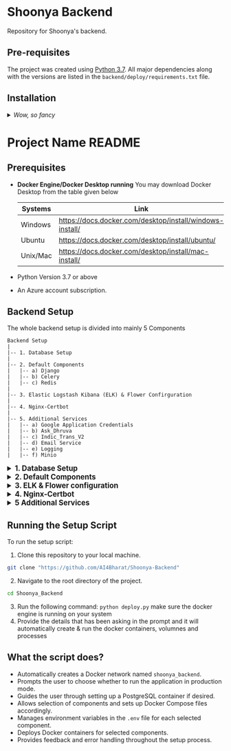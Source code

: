 # Shoonya Backend

Repository for Shoonya's backend.

## Pre-requisites

The project was created using [Python 3.7](https://www.python.org/downloads/). All major dependencies along with the versions are listed in the `backend/deploy/requirements.txt` file.

## Installation



<details>
  <summary><i>Wow, so fancy</i></summary>
  <b>WOW, SO BOLD</b>
</details>

# Project Name README

## Prerequisites
- **Docker Engine/Docker Desktop running** 
    You may download Docker Desktop from the table given below 
        
  | Systems| Link |
  | ---------- | ------ |
  | Windows | https://docs.docker.com/desktop/install/windows-install/ |
  | Ubuntu | https://docs.docker.com/desktop/install/ubuntu/ |
  | Unix/Mac | https://docs.docker.com/desktop/install/mac-install/|
- Python Version 3.7 or above 
- An Azure account subscription.

## Backend Setup 
The whole backend setup is divided into mainly 5 Components 
```
Backend Setup
|
|-- 1. Database Setup
|
|-- 2. Default Components
|   |-- a) Django
|   |-- b) Celery
|   |-- c) Redis
|
|-- 3. Elastic Logstash Kibana (ELK) & Flower Confirguration
|
|-- 4. Nginx-Certbot 
|
|-- 5. Additional Services
|   |-- a) Google Application Credentials
|   |-- b) Ask_Dhruva
|   |-- c) Indic_Trans_V2
|   |-- d) Email Service
|   |-- e) Logging
|   |-- f) Minio
```


<details> 
<summary style="font-size:larger; font-weight:bold"> 
  1. Database Setup
</summary>

To set up a PostgreSQL container:
- When prompted during the script execution, enter 'Y' to include PostgreSQL installation.
- Alternatively, manually provide the following database variables in the `.env` file:
  - `DB_NAME`
  - `DB_USER`
  - `DB_PASSWORD`
  - `DB_HOST`
</details>


<details> 
<summary style="font-size:larger; font-weight:bold"> 
  2. Default Components
</summary>

This section outlines the essential setup needed for the application to function properly. It encompasses Docker deployments for Django, Celery, and Redis, which form the core components of our application infrastructure.

#### a) Django
- **Description:** Django is a Python-based framework for web development, providing tools and features to build robust web applications quickly and efficiently.
- Configuration:
  - `SECRET_KEY`: Django secret key either enter manually or generate using the command 

  To create a new secret key, run the following commands (within the virtual environment):
  ```
  # Open a Python shell
  python backend/manage.py shell

  >> from django.core.management.utils import get_random_secret_key
  >> get_random_secret_key()
  ```

#### b) Celery
- **Description:** Celery is a system for asynchronous task processing based on distributed message passing, allowing computationally intensive operations to run in the background without impacting the main application's performance.
- Configuration:
  - `CELERY_BROKER_URL`: Broker for Celery tasks
  

#### c) Redis
- Description: Redis is an open-source, in-memory data structure store used as a database, cache, and message broker.
- Configuration: 
  - `REDIS_HOST`: Need to configue the port
  - `REDIS_PORT` : Need to configure the port

</details>

<details> 
<summary style="font-size:larger; font-weight:bold"> 
  3. ELK & Flower configuration
</summary>


#### a) Elasticsearch-Logstash-Kibanas
This section contains the ELK stack for logging monitoring etc.

- Elasticsearch
  - Description: Elasticsearch is a distributed, RESTful search and analytics engine.
  - Configuration:
    - `ELASTICSEARCH_URL`: URL for Elasticsearch
    - `INDEX_NAME`: Index name

- Logstash
  - Description: Logstash is a server-side data processing pipeline that ingests data from multiple sources simultaneously, transforms it, and then sends it to a "stash" like Elasticsearch.
  - Configuration: None

- Kibana
  - Description: Kibana is an open-source data visualization dashboard for Elasticsearch.
  - Configuration: None



#### b) Flower Confirguation
- Flower is a web-based tool for     monitoring and  administrating Celery clusters. It allows you to keep track of tasks as they flow through your system, inspect the 
system's health, and perform administrative operations 
like shutting down workers. 

- Additionally, Flower would be monitoring the 
tasks defined in our tasks/ directory in 
the `backend/directory`. 

- Configuration:
    - `FLOWER_USERNAME`: Flower username
    - `FLOWER_PASSWORD`: Flower password 
    - `FLOWER_PORT`: Need to configure 

</details>

<details> 
<summary style="font-size:larger; font-weight:bold"> 
  4. Nginx-Certbot
</summary>

This section contains Nginx and Certbot setup for serving HTTPS traffic.

- Nginx
  - Description: Nginx is a web server that can also be used as a reverse proxy, load balancer, mail proxy, and HTTP cache.
  - Configuration: None

- Certbot
  - Description: Certbot is a free, open-source software tool for automatically using Let's Encrypt certificates on manually-administrated websites to enable HTTPS.
  - Configuration: None

</details>


<details> 
<summary style="font-size:larger; font-weight:bold"> 
  5 Additional Services
</summary>


These are the additional services that were not only present in certain confirguration but its actually present in whole files some of them  are global variables and some are services. 

#### a) Google Application Credentials
- **Description**: Google Application Credentials are used to authenticate and authorize applications to use Google Cloud APIs. They are a key part of Google Cloud's IAM (Identity and Access Management) system, and they allow the application to interact with Google's services securely.
- Parameters:
  - `type`
  - `project_id`
  - `private_key_id`
  - `private_key`
  - `client_email`
  - `client_id`
  - `auth_uri`
  - `token_uri`
  - `auth_provider_x509_cert_url`
  - `client_x509_cert_url`
  - `universe_domain`

#### b) Ask_Dhruva
- Description: Component for interacting with Dhruva ASR service.  This service is likely used in your application to convert spoken language into written text.
- Parameters:
  - `ASR_DHRUVA_URL`:  Parameter is used to tell your application where to send requests for speech recognition.
  - `ASR_DHRUVA_AUTHORIZATION`: Authorization token for Dhruva ASR service. 

#### c) Indic_Trans_V2
- Description: Component for interacting with Indic Trans V2 service.
- Parameters:
  - `INDIC_TRANS_V2_KEY`: API key for Indic Trans V2 service
  - `INDIC_TRANS_V2_URL`: URL for Indic Trans V2 service

#### d) Email Service
- **Description**: The Email Service is likely used in your application to send emails. This could be for a variety of purposes such as sending notifications, password resets, confirmation emails, sending reports etc.
- Parameters:
  - `EMAIL_HOST`
  - `SMTP_USERNAME`
  - `SMTP_PASSWORD`
  - `DEFAULT_FROM_EMAIL`

#### e) Logging
- Description:
Logging  is used to record events or actions that occur during the execution of your program. It's a crucial part of software development for debugging and monitoring purposes

- Required for the application to work. Contains a Docker deployment of Django, Celery, and Redis.
- Parameters:
  - `LOGGING` :  This is a boolean value (either 'true' or 
'false') that determines whether logging is enabled. 
  - `LOG_LEVEL` :  This sets the level of logging. 'INFO' will 
log all INFO, WARNING, ERROR, and CRITICAL level 
logs. 

#### f) MINIO
- Description: MinIO is an open-source, high-performance, AWS S3 compatible object storage system. It is typically used in applications for storing unstructured data like photos, videos, log files, backups, and container/VM images.
- Parameters:
  - `MINIO_ACCESS_KEY`
  - `MINIO_SECRET_KEY`
  - `MINIO_ENDPOINT`

</details>

## Running the Setup Script

To run the setup script:
1. Clone this repository to your local machine.

```bash
git clone "https://github.com/AI4Bharat/Shoonya-Backend"
```
2. Navigate to the root directory of the project.
```bash 
cd Shoonya_Backend
```
3. Run the following command: `python deploy.py` make sure the docker engine is running on your system
4. Provide the details that has been asking in the prompt and it will automatically create & run  the docker containers, volumnes and processes 




## What the script does?
- Automatically creates a Docker network named `shoonya_backend`.
- Prompts the user to choose whether to run the application in production mode.
- Guides the user through setting up a PostgreSQL container if desired.
- Allows selection of components and sets up Docker Compose files accordingly.
- Manages environment variables in the `.env` file for each selected component.
- Deploys Docker containers for selected components.
- Provides feedback and error handling throughout the setup process.




